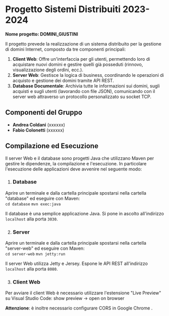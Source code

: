# Progetto Sistemi Distribuiti 2023-2024

**Nome progetto: DOMINI_GIUSTINI**

Il progetto prevede la realizzazione di un sistema distribuito per la gestione di domini Internet, composto da tre componenti principali:

1. **Client Web**: Offre un'interfaccia per gli utenti, permettendo loro di acquistare nuovi domini e gestire quelli già posseduti (rinnovo, visualizzazione degli ordini, ecc.).
2. **Server Web**: Gestisce la logica di business, coordinando le operazioni di acquisto e gestione dei domini tramite API REST.
3. **Database Documentale**: Archivia tutte le informazioni sui domini, sugli acquisti e sugli utenti (lavorando con file JSON), comunicando con il server web attraverso un protocollo personalizzato su socket TCP.

## Componenti del Gruppo

* **Andrea Coldani** (xxxxxx)
* **Fabio Colonetti** (xxxxxx)

## Compilazione ed Esecuzione

Il server Web e il database sono progetti Java che utilizzano Maven per gestire le dipendenze, la compilazione e l'esecuzione.
In particolare l'esecuzione delle applicazioni deve avvenire nel seguente modo:

1) ### Database

Aprire un terminale e dalla cartella principale spostarsi nella cartella "database" ed eseguire con Maven:  
 `cd database`  `mvn exec:java`

Il database è una semplice applicazione Java.
Si pone in ascolto all'indirizzo `localhost` alla porta `3030`.

2) ### Server

Aprire un terminale e dalla cartella principale spostarsi nella cartella "server-web" ed eseguire con Maven:  
`cd server-web`  `mvn jetty:run`

Il server Web utilizza Jetty e Jersey.
Espone le API REST all'indirizzo `localhost` alla porta `8080`.

3) ### Client Web

Per avviare il client Web è necessario utilizzare l'estensione "Live Preview" su Visual Studio Code: show preview -> open on browser

**Attenzione**: è inoltre necessario configurare CORS in Google Chrome .


